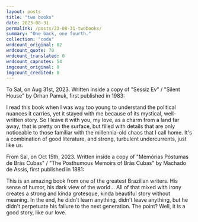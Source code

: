 ```yaml
---
layout: posts
title: "two books"
date: 2023-08-31
permalink: /posts/23-08-31-twobooks/
summary: "One back, one fourth."
collection: "coda"
wrdcount_original: 82
wrdcount_quote: 70
wrdcount_translated: 0
wrdcount_capnotes: 54
imgcount_original: 0
imgcount_credited: 0
---
```

<span class="text-body-credit">To Sal, on Aug 31st, 2023. Written inside a copy of "Sessiz Ev" / "Silent House" by Orhan Pamuk, first published in 1983:</span>

<div class="left-line">
<span class="text-body-to-sal">I read this book when I was way too young to understand the political nuances it carries, yet it stayed with me because of its mystical, well-written story. So I leave it with you, my love, as a charm from a land far away, that is pretty on the surface, but filled with details that are only noticeable to those familiar with the millennia-old chaos that I call home. It's a combination of good literature, and strong, turbulent undercurrents, just like us.</span>
</div>

<span class="text-body-credit">From Sal, on Oct 15th, 2023. Written inside a copy of "Memórias Póstumas de Brás Cubas" / "The Posthumous Memoirs of Brás Cubas" by Machado de Assis, first published in 1881:</span>

<div class="left-line">
<span class="text-body-fr-sal">This is an amazing book from one of the greatest Brazilian writers. His sense of humor, his dark view of the world... All of that mixed with irony creates a strong and kinda grotesque, kinda beautiful story without meaning. In the end, he didn't learn anything, didn't leave anything, but he didn't perpetuate his failure to the next generation. The point? Well, it is a good story, like our love.</span>
</div>
